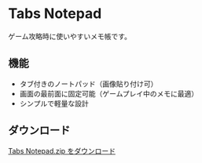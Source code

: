 # Tabs Notepad
ゲーム攻略時に使いやすいメモ帳です。
## 機能
- タブ付きのノートパッド（画像貼り付け可）
- 画面の最前面に固定可能（ゲームプレイ中のメモに最適）
- シンプルで軽量な設計

## ダウンロード
[Tabs Notepad.zip をダウンロード](https://github.com/OTU5/Tabs-Notepad/raw/main/Tabs%20Notepad.zip)
